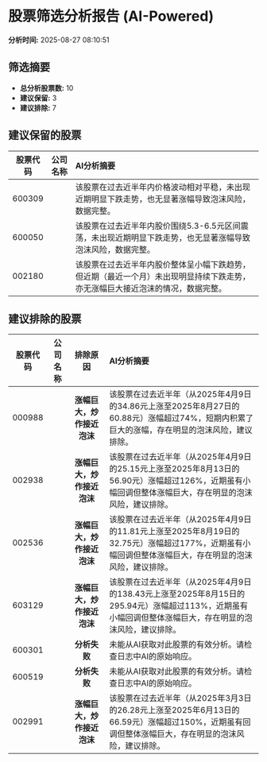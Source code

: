 # 股票筛选分析报告 (AI-Powered)

**分析时间:** 2025-08-27 08:10:51

## 筛选摘要

- **总分析股票数:** 10
- **建议保留:** 3
- **建议排除:** 7

## 建议保留的股票

| 股票代码 | 公司名称 | AI分析摘要 |
|:---:|:---:|:---|
| 600309 |  | 该股票在过去近半年内价格波动相对平稳，未出现近期明显下跌走势，也无显著涨幅导致泡沫风险，数据完整。 |
| 600050 |  | 该股票在过去近半年内股价围绕5.3-6.5元区间震荡，未出现近期明显下跌走势，也无显著涨幅导致泡沫风险，数据完整。 |
| 002180 |  | 该股票在过去近半年内股价整体呈小幅下跌趋势，但近期（最近一个月）未出现明显持续下跌走势，亦无涨幅巨大接近泡沫的情况，数据完整。 |

## 建议排除的股票

| 股票代码 | 公司名称 | 排除原因 | AI分析摘要 |
|:---:|:---:|:---:|:---|
| 000988 |  | **涨幅巨大，炒作接近泡沫** | 该股票在过去近半年（从2025年4月9日的34.86元上涨至2025年8月27日的60.88元）涨幅超过74%，短期内积累了巨大的涨幅，存在明显的泡沫风险，建议排除。 |
| 002938 |  | **涨幅巨大，炒作接近泡沫** | 该股票在过去近半年（从2025年4月9日的25.15元上涨至2025年8月13日的56.90元）涨幅超过126%，近期虽有小幅回调但整体涨幅巨大，存在明显的泡沫风险，建议排除。 |
| 002536 |  | **涨幅巨大，炒作接近泡沫** | 该股票在过去近半年（从2025年4月9日的11.81元上涨至2025年8月19日的32.75元）涨幅超过177%，近期虽有小幅回调但整体涨幅巨大，存在明显的泡沫风险，建议排除。 |
| 603129 |  | **涨幅巨大，炒作接近泡沫** | 该股票在过去近半年（从2025年4月9日的138.43元上涨至2025年8月15日的295.94元）涨幅超过113%，近期虽有小幅回调但整体涨幅巨大，存在明显的泡沫风险，建议排除。 |
| 600301 |  | **分析失败** | 未能从AI获取对此股票的有效分析。请检查日志中AI的原始响应。 |
| 600519 |  | **分析失败** | 未能从AI获取对此股票的有效分析。请检查日志中AI的原始响应。 |
| 002991 |  | **涨幅巨大，炒作接近泡沫** | 该股票在过去近半年（从2025年3月3日的26.28元上涨至2025年6月13日的66.59元）涨幅超过150%，近期虽有回调但整体涨幅巨大，存在明显的泡沫风险，建议排除。 |
